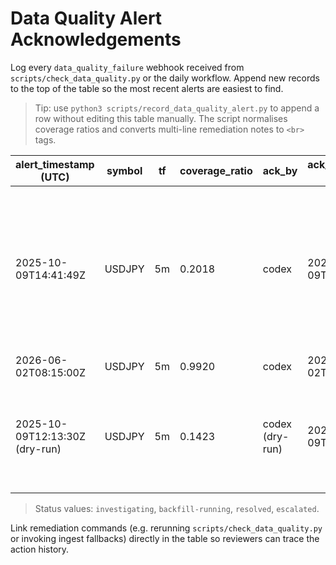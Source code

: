 # Data Quality Alert Acknowledgements

Log every `data_quality_failure` webhook received from
`scripts/check_data_quality.py` or the daily workflow. Append new
records to the top of the table so the most recent alerts are easiest to
find.

> Tip: use `python3 scripts/record_data_quality_alert.py` to append a row
> without editing this table manually. The script normalises coverage
> ratios and converts multi-line remediation notes to `<br>` tags.

| alert_timestamp (UTC) | symbol | tf | coverage_ratio | ack_by | ack_timestamp (UTC) | status | remediation | follow_up |
| --- | --- | --- | --- | --- | --- | --- | --- | --- |
| 2025-10-09T14:41:49Z | USDJPY | 5m | 0.2018 | codex | 2025-10-09T14:41:58Z | resolved | Re-ran python3 scripts/check_data_quality.py --csv validated/USDJPY/5m_with_header.csv --symbol USDJPY --out-json reports/data_quality/usdjpy_5m_summary.json --out-gap-csv reports/data_quality/usdjpy_5m_gap_inventory.csv --out-gap-json reports/data_quality/usdjpy_5m_gap_inventory.json --calendar-day-summary --calendar-day-coverage-threshold 0.98 --fail-under-coverage 0.995 --fail-on-calendar-day-warnings --fail-on-duplicate-groups 5 --fail-on-duplicate-occurrences 3 to confirm recovery. | docs/task_backlog.md#p0-15-data-quality-alert-ops |
| 2026-06-02T08:15:00Z | USDJPY | 5m | 0.9920 | codex | 2026-06-02T08:15:00Z | investigating | Investigating Dukascopy fallback | docs/task_backlog.md#p0-15-data-quality-alert-ops |
| 2025-10-09T12:13:30Z (dry-run) | USDJPY | 5m | 0.1423 | codex (dry-run) | 2025-10-09T12:13:30Z | resolved | Dry-run validation forcing 1m expectation: `python3 scripts/check_data_quality.py --csv data/usdjpy_5m_2018-2024_utc.csv --symbol USDJPY --expected-interval-minutes 1 --calendar-day-summary --fail-under-coverage 0.995 --fail-on-calendar-day-warnings --calendar-day-coverage-threshold 0.995 --out-json /tmp/dq_summary_dry_run.json`<br>Reviewed calendar-day warnings and coverage outputs to confirm escalation fields. | Documented pilot outcome in docs/task_backlog.md#p0-15-data-quality-alert-ops |

> Status values: `investigating`, `backfill-running`, `resolved`,
> `escalated`.

Link remediation commands (e.g. rerunning `scripts/check_data_quality.py`
or invoking ingest fallbacks) directly in the table so reviewers can
trace the action history.
